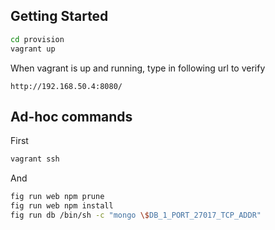 
Getting Started
---------------

```bash
cd provision
vagrant up
```

When vagrant is up and running, type in following url to verify

```
http://192.168.50.4:8080/
```

Ad-hoc commands
---------------

First

```bash
vagrant ssh
```

And

```bash
fig run web npm prune
fig run web npm install
fig run db /bin/sh -c "mongo \$DB_1_PORT_27017_TCP_ADDR"
```
